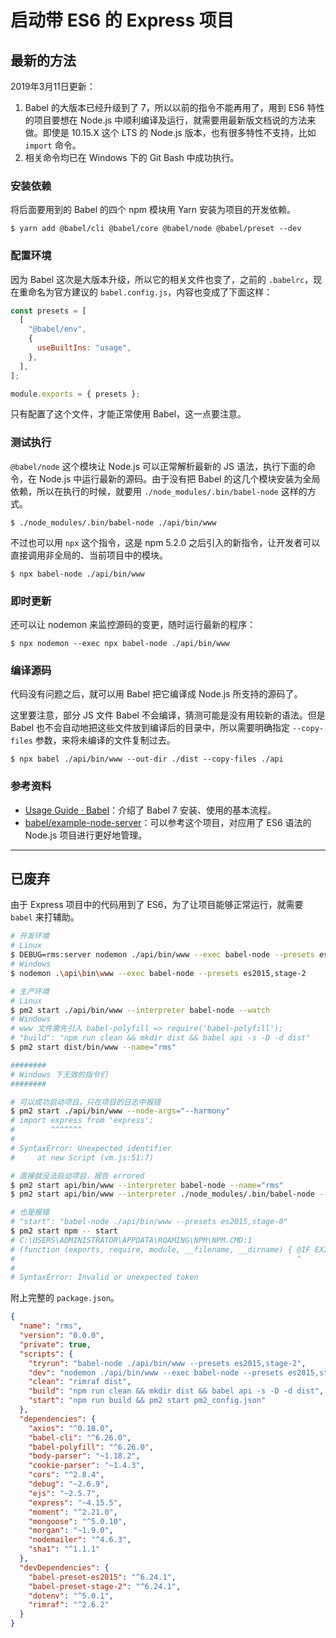 # 启动带 ES6 的 Express 项目

## 最新的方法

2019年3月11日更新：

1. Babel 的大版本已经升级到了 7，所以以前的指令不能再用了，用到 ES6 特性的项目要想在 Node.js 中顺利编译及运行，就需要用最新版文档说的方法来做。即使是 10.15.X 这个 LTS 的 Node.js 版本，也有很多特性不支持，比如 `import` 命令。
2. 相关命令均已在 Windows 下的 Git Bash 中成功执行。

### 安装依赖

将后面要用到的 Babel 的四个 npm 模块用 Yarn 安装为项目的开发依赖。

```shell
$ yarn add @babel/cli @babel/core @babel/node @babel/preset --dev
```

### 配置环境

因为 Babel 这次是大版本升级，所以它的相关文件也变了，之前的 `.babelrc`，现在重命名为官方建议的 `babel.config.js`，内容也变成了下面这样：

```javascript
const presets = [
  [
    "@babel/env",
    {
      useBuiltIns: "usage",
    },
  ],
];

module.exports = { presets };
```

只有配置了这个文件，才能正常使用 Babel，这一点要注意。

### 测试执行

`@babel/node` 这个模块让 Node.js 可以正常解析最新的 JS 语法，执行下面的命令，在 Node.js 中运行最新的源码。由于没有把 Babel 的这几个模块安装为全局依赖，所以在执行的时候，就要用 `./node_modules/.bin/babel-node` 这样的方式。

```shell
$ ./node_modules/.bin/babel-node ./api/bin/www
```

不过也可以用 `npx` 这个指令，这是 npm 5.2.0 之后引入的新指令，让开发者可以直接调用非全局的、当前项目中的模块。

```shell
$ npx babel-node ./api/bin/www
```

### 即时更新

还可以让 nodemon 来监控源码的变更，随时运行最新的程序：

```shell
$ npx nodemon --exec npx babel-node ./api/bin/www
```

### 编译源码

代码没有问题之后，就可以用 Babel 把它编译成 Node.js 所支持的源码了。

这里要注意，部分 JS 文件 Babel 不会编译，猜测可能是没有用较新的语法。但是 Babel 也不会自动地把这些文件放到编译后的目录中，所以需要明确指定 `--copy-files` 参数，来将未编译的文件复制过去。

```shell
$ npx babel ./api/bin/www --out-dir ./dist --copy-files ./api
```

### 参考资料

- [Usage Guide · Babel](https://babeljs.io/docs/en/usage)：介绍了 Babel 7 安装、使用的基本流程。
- [babel/example-node-server](https://github.com/babel/example-node-server)：可以参考这个项目，对应用了 ES6 语法的 Node.js 项目进行更好地管理。

---

## 已废弃

由于 Express 项目中的代码用到了 ES6，为了让项目能够正常运行，就需要 `babel` 来打辅助。

```bash
# 开发环境
# Linux
$ DEBUG=rms:server nodemon ./api/bin/www --exec babel-node --presets es2015,stage-2
# Windows
$ nodemon .\api\bin\www --exec babel-node --presets es2015,stage-2

# 生产环境
# Linux
$ pm2 start ./api/bin/www --interpreter babel-node --watch
# Windows
# www 文件需先引入 babel-polyfill => require('babel-polyfill');
# "build": "npm run clean && mkdir dist && babel api -s -D -d dist"
$ pm2 start dist/bin/www --name="rms"

########
# Windows 下无效的指令们
########

# 可以成功启动项目，只在项目的日志中报错
$ pm2 start ./api/bin/www --node-args="--harmony"
# import express from 'express';
#        ^^^^^^^
#
# SyntaxError: Unexpected identifier
#     at new Script (vm.js:51:7)

# 直接就没法启动项目，报告 errored
$ pm2 start api/bin/www --interpreter babel-node --name="rms"
$ pm2 start api/bin/www --interpreter ./node_modules/.bin/babel-node --name="rms"

# 也是报错
# "start": "babel-node ./api/bin/www --presets es2015,stage-0"
$ pm2 start npm -- start
# C:\USERS\ADMINISTRATOR\APPDATA\ROAMING\NPM\NPM.CMD:1
# (function (exports, require, module, __filename, __dirname) { @IF EXIST "%~dp0\node.exe" (
#                                                               ^
#
# SyntaxError: Invalid or unexpected token
```

附上完整的 `package.json`。

```json
{
  "name": "rms",
  "version": "0.0.0",
  "private": true,
  "scripts": {
    "tryrun": "babel-node ./api/bin/www --presets es2015,stage-2",
    "dev": "nodemon ./api/bin/www --exec babel-node --presets es2015,stage-2",
    "clean": "rimraf dist",
    "build": "npm run clean && mkdir dist && babel api -s -D -d dist",
    "start": "npm run build && pm2 start pm2_config.json"
  },
  "dependencies": {
    "axios": "^0.18.0",
    "babel-cli": "^6.26.0",
    "babel-polyfill": "^6.26.0",
    "body-parser": "~1.18.2",
    "cookie-parser": "~1.4.3",
    "cors": "^2.8.4",
    "debug": "~2.6.9",
    "ejs": "~2.5.7",
    "express": "~4.15.5",
    "moment": "^2.21.0",
    "mongoose": "^5.0.10",
    "morgan": "~1.9.0",
    "nodemailer": "^4.6.3",
    "sha1": "^1.1.1"
  },
  "devDependencies": {
    "babel-preset-es2015": "^6.24.1",
    "babel-preset-stage-2": "^6.24.1",
    "dotenv": "^5.0.1",
    "rimraf": "^2.6.2"
  }
}
```
